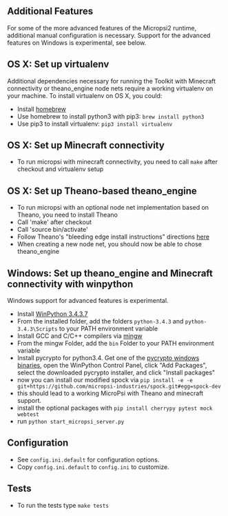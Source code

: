 Additional Features
-----
For some of the more advanced features of the Micropsi2 runtime, additional manual configuration is necessary.
Support for the advanced features on Windows is experimental, see below.


OS X: Set up virtualenv
-----
Additional dependencies necessary for running the Toolkit with Minecraft connectivity or theano_engine node nets
require a working virtualenv on your machine.
To install virtualenv on OS X, you could:
* Install [homebrew](http://brew.sh/)
* Use homebrew to install python3 with pip3: `brew install python3`
* Use pip3 to install virtualenv: `pip3 install virtualenv`


OS X: Set up Minecraft connectivity
-----
* To run micropsi with minecraft connectivity, you need to call `make` after checkout and virtualenv setup


OS X: Set up Theano-based theano_engine
-----
* To run micropsi with an optional node net implementation based on Theano, you need to install Theano
* Call 'make' after checkout
* Call 'source bin/activate'
* Follow Theano's "bleeding edge install instructions" directions [here](http://deeplearning.net/software/theano/install.html)
* When creating a new node net, you should now be able to chose theano_engine


Windows: Set up theano_engine and Minecraft connectivity with winpython
-----
Windows support for advanced features is experimental.
* Install [WinPython 3.4.3.7](http://winpython.github.io/)
* From the installed folder, add the folders `python-3.4.3` and `python-3.4.3\Scripts` to your PATH environment variable
* Install GCC and C/C++ compilers via [mingw](mingw-w64.org)
* From the mingw Folder, add the `bin` Folder to your PATH environment variable
* Install pycrypto for python3.4. Get one of the [pycrypto windows binaries](https://github.com/axper/python3-pycrypto-windows-installer), open the WinPython Control Panel, click "Add Packages", select the downloaded pycrypto installer, and click "Install packages"
* now you can install our modified spock via
`pip install -e -e git+https://github.com/micropsi-industries/spock.git#egg=spock-dev`
* this should lead to a working MicroPsi with Theano and minecraft support.
* install the optional packages with `pip install cherrypy pytest mock webtest`
* run `python start_micropsi_server.py`


Configuration
-----
* See `config.ini.default` for configuration options.
* Copy `config.ini.default` to `config.ini` to customize.


Tests
-----
* To run the tests type `make tests`
